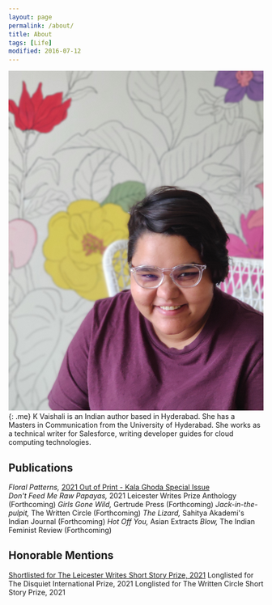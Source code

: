 ```yaml
---
layout: page
permalink: /about/
title: About
tags: [Life]
modified: 2016-07-12
---
```


![image-left](/images/me2.jpg){: .me} K Vaishali is an Indian author based in Hyderabad. She has a Masters in Communication from the University of Hyderabad. She works as a technical writer for Salesforce, writing developer guides for cloud computing technologies. 

## Publications
_Floral Patterns,_ [2021 Out of Print - Kala Ghoda Special Issue](http://outofprintmagazine.blogspot.com/2021/03/the-out-of-print-workshop-at-kala-ghoda_44.html)  
_Don't Feed Me Raw Papayas,_ 2021 Leicester Writes Prize Anthology (Forthcoming) 
_Girls Gone Wild,_ Gertrude Press (Forthcoming)
_Jack-in-the-pulpit,_ The Written Circle (Forthcoming)
_The Lizard,_ Sahitya Akademi's Indian Journal (Forthcoming) 
_Hot Off You,_ Asian Extracts
_Blow,_ The Indian Feminist Review (Forthcoming)

## Honorable Mentions
[Shortlisted for The Leicester Writes Short Story Prize,  2021](https://leicesterwrites.co.uk/2021/06/21/2021-shortlist/)
Longlisted for The Disquiet International Prize, 2021 
Longlisted for The Written Circle Short Story Prize, 2021

